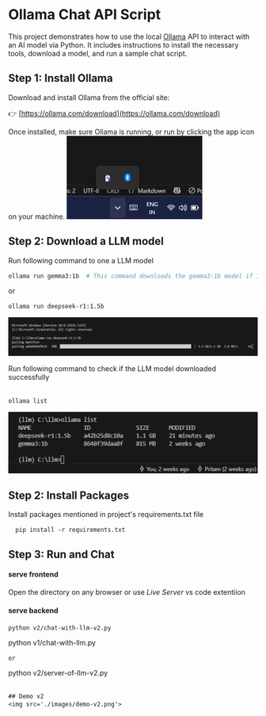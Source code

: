 # Ollama Chat API Script

This project demonstrates how to use the local [Ollama](https://ollama.com) API to interact with an AI model via Python. It includes instructions to install the necessary tools, download a model, and run a sample chat script.

## Step 1: Install Ollama

Download and install Ollama from the official site:

👉 [https://ollama.com/download](https://ollama.com/download)

Once installed, make sure Ollama is running,
or run by  clicking the app icon on your machine.
<img src='./images/olama-running.png'>

## Step 2: Download a LLM model

Run following command to one a LLM model


```bash
ollama run gemma3:1b  # This command downloads the gemma3:1b model if it’s not already present.

```
or 

```bash
ollama run deepseek-r1:1.5b  

```
<img src='./images/download-and-run-deepseek.png'>

Run following command to check if the LLM model downloaded successfully
```bash

ollama list 

```

<img src='./images/check-llm.png'>

## Step 2: Install Packages
Install packages mentioned in project's requirements.txt file

```
  pip install -r requirements.txt
```
## Step 3: Run and Chat
#### serve frontend 
Open the directory on any browser or use *Live Server* vs code extentiion

#### serve backend 

```
python v2/chat-with-llm-v2.py
```
python v1/chat-with-llm.py
```
or 
```
python v2/server-of-llm-v2.py

```

## Demo v2
<img src='./images/demo-v2.png'>

